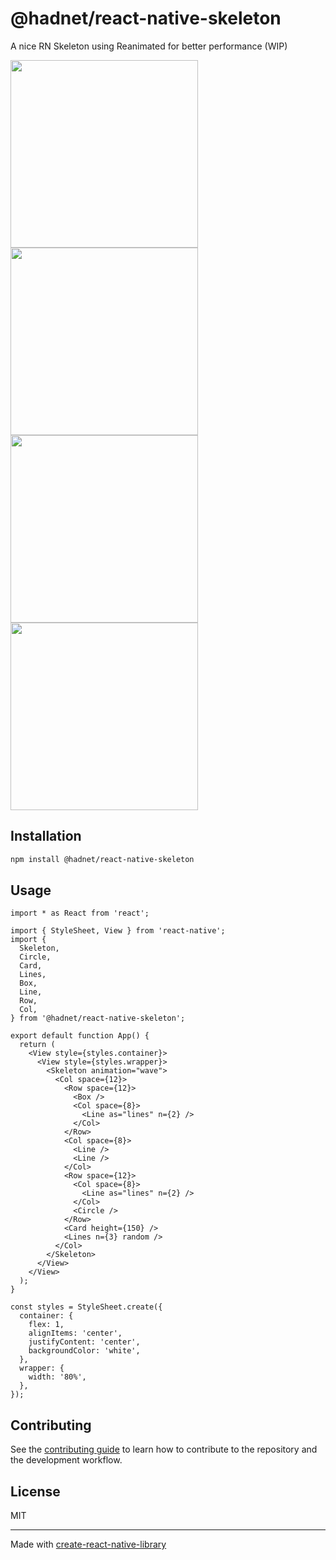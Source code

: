 # @hadnet/react-native-skeleton

A nice RN Skeleton using Reanimated for better performance (WIP)

<div>
<img src="https://user-images.githubusercontent.com/13828833/191178624-add635f7-d18a-4859-8d8b-62881047d9ca.gif" width="300" />

<img src="https://user-images.githubusercontent.com/13828833/191179861-f580ccde-eb38-4f65-8d3b-aa44dde2725c.gif" width="300" />
</div>

<div>
<img src="https://user-images.githubusercontent.com/13828833/191179650-af1114fb-7b13-47ae-813c-081cdc497444.gif" width="300" />

<img src="https://user-images.githubusercontent.com/13828833/191180338-94f10391-a6cf-44fe-9533-6c92688d2887.gif" width="300"/>
</div>

## Installation


```sh
npm install @hadnet/react-native-skeleton
```

## Usage

```tsx
import * as React from 'react';

import { StyleSheet, View } from 'react-native';
import {
  Skeleton,
  Circle,
  Card,
  Lines,
  Box,
  Line,
  Row,
  Col,
} from '@hadnet/react-native-skeleton';

export default function App() {
  return (
    <View style={styles.container}>
      <View style={styles.wrapper}>
        <Skeleton animation="wave">
          <Col space={12}>
            <Row space={12}>
              <Box />
              <Col space={8}>
                <Line as="lines" n={2} />
              </Col>
            </Row>
            <Col space={8}>
              <Line />
              <Line />
            </Col>
            <Row space={12}>
              <Col space={8}>
                <Line as="lines" n={2} />
              </Col>
              <Circle />
            </Row>
            <Card height={150} />
            <Lines n={3} random />
          </Col>
        </Skeleton>
      </View>
    </View>
  );
}

const styles = StyleSheet.create({
  container: {
    flex: 1,
    alignItems: 'center',
    justifyContent: 'center',
    backgroundColor: 'white',
  },
  wrapper: {
    width: '80%',
  },
});
```

## Contributing

See the [contributing guide](CONTRIBUTING.md) to learn how to contribute to the repository and the development workflow.

## License

MIT

---

Made with [create-react-native-library](https://github.com/callstack/react-native-builder-bob)
